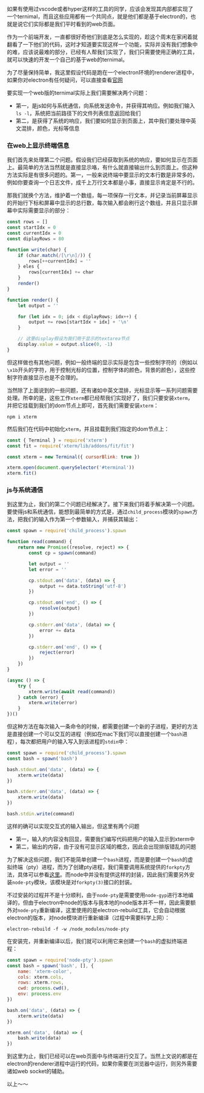 如果有使用过vscode或者hyper这样的工具的同学，应该会发现其内部都实现了一个ternimal，而且这些应用都有一个共同点，就是他们都是基于electron的，也就是说它们实际都是我们平时看到的web页面。

作为一个前端开发，一直都很好奇他们到底是怎么实现的，趁这个周末在家闲着就翻看了一下他们的代码，这时才知道要实现这样一个功能，实际并没有我们想象中的难，应该说最难的部分，已经有人帮我们实现了，我们只需要使用正确的工具，就可以快速的开发一个自己的基于web的ternimal。

为了尽量保持简单，我这里假设代码是跑在一个electron环境的renderer进程中，如果你对electron有任何疑问，可以直接查看[官网](https://electronjs.org/)

要实现一个web版的ternimal实际上我们需要解决两个问题：

* 第一，是js如何与系统通信，向系统发送命令，并获得其响应。例如我们输入`ls -l`，系统把当前路径下的文件列表信息返回给我们
* 第二，是获得了系统的响应，我们要如何显示到页面上，其中我们要处理中英文混排，颜色，光标等信息

### 在web上显示终端信息
我们首先来处理第二个问题。假设我们已经获取到系统的响应，要如何显示在页面上。最简单的方法当然就是直接显示咯，有什么就直接输出什么到页面上。但这种方法实际是有很多问题的。第一，一般来说终端中要显示的文本行数是非常多的，例如你要查询一个日志文件，成千上万行文本都是小事，直接显示肯定是不行的。

那我们就换个方法，维护着一个数组，每一项保存一行文本，并记录当前屏幕显示的开始行下标和屏幕中显示的总行数，每次输入都会刷行这个数组，并且只显示屏幕中实际需要显示的部分：

```javascript
const rows = []
const startIdx = 0
const currentIdx = 0
const diplayRows = 80

function write(char) {
    if (char.match(/[\r\n]/)) {
        rows[++currentIdx] = ''
    } eles {
        rows[currentIdx] += char
    }
    render()
}

function render() {
    let output = ''

    for (let idx = 0; idx < diplayRows; idx++) {
        output += rows[startIdx + idx] + '\n'
    }

    // 这里display假设为我们用于显示的textarea节点
    display.value = output.slice(0, -1)
}
```

但这样做也有其他问题，例如一般终端的显示实际是包含一些控制字符的（例如以`\x1b`开头的字符，用于控制光标的位置，控制字体的颜色，背景的颜色），这些控制字符直接显示也是不合理的。

当然除了上面说到的一些问题，还有诸如中英文混排，光标显示等一系列问题需要处理。所幸的是，这些工作`xterm`都已经帮我们实现好了，我们只要安装`xterm`，并把它挂载到我们的dom节点上即可，首先我们需要安装`xterm`：

```shell
npm i xterm
```

然后我们在代码中初始化`xterm`，并且挂载到我们指定的dom节点上：

```javascript
const { Terminal } = require('xterm')
const fit = require('xterm/lib/addons/fit/fit')

const xterm = new Terminal({ cursorBlink: true })

xterm.open(document.querySelector('#terminal'))
xterm.fit()
```

### js与系统通信

到这里为止，我们的第二个问题已经解决了。接下来我们将着手解决第一个问题。要使得js和系统通信，能想到最简单的方式是，通过`child_process`模块的`spawn`方法，把我们的输入作为第一个参数输入，并捕获其输出：

```javascript
const spawn = require('child_process').spawn

function read(command) {
    return new Promise((resolve, reject) => {
        const cp = spawn(command)

        let output = ''
        let error = ''

        cp.stdout.on('data', (data) => {
            output += data.toString('utf-8')
        })

        cp.stdout.on('end', () => {
            resolve(output)
        })

        cp.stderr.on('data', (data) => {
            error += data
        })

        cp.stderr.on('end', () => {
            reject(error)
        })
    })
}

(async () => {
    try {
        xterm.write(await read(command))
    } catch (error) {
        xterm.write(error)
    }
})()
```

但这种方法在每次输入一条命令的时候，都需要创建一个新的子进程，更好的方法是直接创建一个可以交互的进程（例如在mac下我们可以直接创建一个`bash`进程），每次都把用户的输入写入到该进程的`stdin`中：

```javascript
const spawn = require('child_process').spawn
const bash = spawn('bash')

bash.stdout.on('data', (data) => {
    xterm.write(data)
})

bash.stderr.on('data', (data) => {
    xterm.write(data)
})

bash.stdin.write(command)
```

这样的确可以实现交互式的输入输出，但这里有两个问题
* 第一，输入的内容没有回显，需要我们编写代码把用户的输入显示到xterm中
* 第二，输出的内容，由于没有可显示区域的概念，因此会出现排版错乱的问题

为了解决这些问题，我们不能简单创建一个`bash`进程，而是要创建一个`bash`的虚拟终端（pty）进程，而为了创建pty进程，我们需要调用系统提供的`forkpty`方法，具体可以参看[这里](https://www.gnu.org/software/gnulib/manual/html_node/forkpty.html)。而node中并没有提供这样的封装，因此我们需要另外安装`node-pty`模块，该模块是对`forkpty(3)`接口的封装。

不过安装的过程并不是十分顺利，由于`node-pty`是需要使用`node-gyp`进行本地编译的，但由于electron中node的版本与我本地的node版本并不一样，因此需要额外对`node-pty`重新编译，这里使用的是electron-rebuild工具，它会自动根据electron的版本，对node模块进行重新编译（过程中需要科学上网）：

```shell
electron-rebuild -f -w /node_modules/node-pty
```

在安装完，并重新编译以后，我们就可以利用它来创建一个`bash`的虚拟终端进程：

```javascript
const spawn = require('node-pty').spawn
const bash = spawn('bash', [], {
    name: 'xterm-color',
    cols: xterm.cols,
    rows: xterm.rows,
    cwd: process.cwd(),
    env: process.env
})

bash.on('data', (data) => {
    xterm.write(data)
})

xterm.on('data', (data) => {
    bash.write(data)
})
```

到这里为止，我们已经可以在web页面中与终端进行交互了。当然上文说的都是在electron的renderer进程中运行的代码，如果你需要在浏览器中运行，则另外需要诸如web socket的辅助。

以上～～